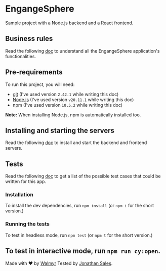 # EngangeSphere

Sample project with a Node.js backend and a React frontend.

## Business rules

Read the following [doc](./docs/Requirements.md) to understand all the EngangeSphere application's functionalities.

## Pre-requirements

To run this project, you will need:

- [git](https://git-scm.com/downloads) (I've used version `2.42.1` while writing this doc)
- [Node.js](https://nodejs.org/en/) (I've used version `v20.11.1` while writing this doc)
- npm (I've used version `10.5.2` while writing this doc)

**Note:** When installing Node.js, npm is automatically installed too.

## Installing and starting the servers

Read the following [doc](./docs/TestEnvironment.md) to install and start the backend and frontend servers.

## Tests

Read the following [doc](./docs/TestCases.md) to get a list of the possible test cases that could be written for this app.

### Installation

To install the dev dependencies, run `npm install` (or `npm i` for the short version.)

### Running the tests

To test in headless mode, run `npm test` (or `npm t` for the short version.)

## To test in interactive mode, run `npm run cy:open`.

Made with ❤️ by [Walmyr](https://walmyr.dev)
Tested by [Jonathan Sales](https://www.linkedin.com/in/jonathan-sales-44580b1b3/).
